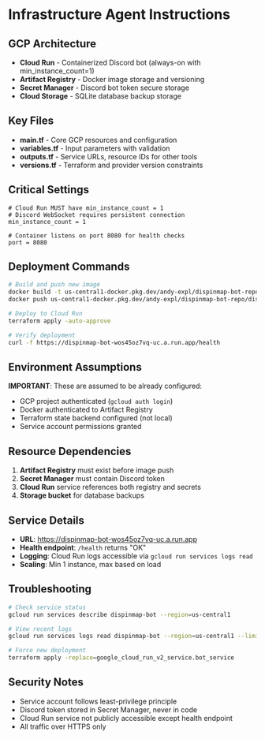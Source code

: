 # Infrastructure Agent Instructions

## GCP Architecture
- **Cloud Run** - Containerized Discord bot (always-on with min_instance_count=1)
- **Artifact Registry** - Docker image storage and versioning
- **Secret Manager** - Discord bot token secure storage
- **Cloud Storage** - SQLite database backup storage

## Key Files
- **main.tf** - Core GCP resources and configuration
- **variables.tf** - Input parameters with validation
- **outputs.tf** - Service URLs, resource IDs for other tools
- **versions.tf** - Terraform and provider version constraints

## Critical Settings
```hcl
# Cloud Run MUST have min_instance_count = 1
# Discord WebSocket requires persistent connection
min_instance_count = 1

# Container listens on port 8080 for health checks
port = 8080
```

## Deployment Commands
```bash
# Build and push new image
docker build -t us-central1-docker.pkg.dev/andy-expl/dispinmap-bot-repo/dispinmap-bot:latest .
docker push us-central1-docker.pkg.dev/andy-expl/dispinmap-bot-repo/dispinmap-bot:latest

# Deploy to Cloud Run
terraform apply -auto-approve

# Verify deployment
curl -f https://dispinmap-bot-wos45oz7vq-uc.a.run.app/health
```

## Environment Assumptions
**IMPORTANT**: These are assumed to be already configured:
- GCP project authenticated (`gcloud auth login`)
- Docker authenticated to Artifact Registry
- Terraform state backend configured (not local)
- Service account permissions granted

## Resource Dependencies
1. **Artifact Registry** must exist before image push
2. **Secret Manager** must contain Discord token
3. **Cloud Run** service references both registry and secrets
4. **Storage bucket** for database backups

## Service Details
- **URL**: https://dispinmap-bot-wos45oz7vq-uc.a.run.app
- **Health endpoint**: `/health` returns "OK"
- **Logging**: Cloud Run logs accessible via `gcloud run services logs read`
- **Scaling**: Min 1 instance, max based on load

## Troubleshooting
```bash
# Check service status
gcloud run services describe dispinmap-bot --region=us-central1

# View recent logs
gcloud run services logs read dispinmap-bot --region=us-central1 --limit=50

# Force new deployment
terraform apply -replace=google_cloud_run_v2_service.bot_service
```

## Security Notes
- Service account follows least-privilege principle
- Discord token stored in Secret Manager, never in code
- Cloud Run service not publicly accessible except health endpoint
- All traffic over HTTPS only
